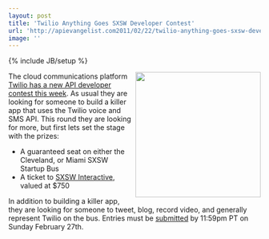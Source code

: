 ```yaml
---
layout: post
title: 'Twilio Anything Goes SXSW Developer Contest'
url: 'http://apievangelist.com2011/02/22/twilio-anything-goes-sxsw-developer-contest/'
image: ''
---
```

{% include JB/setup %}
<a href="http://www.twilio.com"><img src="http://kinlane-productions.s3.amazonaws.com/Twilio.PNG"  width="250" align="right" /></a>The cloud communications platform <a href="http://blog.twilio.com/2011/02/anything-goes-developers-on-a-bus.html" target="_blank">Twilio has a new API developer contest this week</a>.
As usual they are looking for someone to build a killer app that uses the Twilio voice and SMS API.
This round they are looking for more, but first lets set the stage with the prizes:
<ul >
     <li>A guaranteed seat on either the Cleveland, or Miami SXSW Startup Bus
     </li>
     <li>A ticket to <a href="http://sxsw.com/interactive" target="_blank">SXSW Interactive</a>, valued at $750
     </li>
</ul>In addition to building a killer app, they are looking for someone to tweet, blog, record video, and generally represent Twilio on the bus.
Entries must be <a href="http://contests.twilio.com/submit-your-twilio-project.html" target="_blank">submitted</a> by 11:59pm PT on Sunday February 27th.
